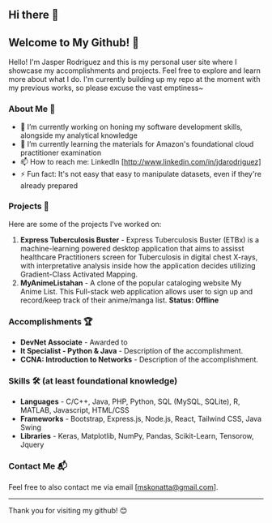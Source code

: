 ## Hi there 👋

<!--
**suROMAJIN/suROMAJIN** is a ✨ _special_ ✨ repository because its `README.md` (this file) appears on your GitHub profile.

Here are some ideas to get you started:

- 🔭 I’m currently working on ...
- 🌱 I’m currently learning ...
- 👯 I’m looking to collaborate on ...
- 🤔 I’m looking for help with ...
- 💬 Ask me about ...
- 📫 How to reach me: ...
- 😄 Pronouns: ...
- ⚡ Fun fact: ...
-->

## Welcome to My Github! 🌟

Hello! I'm Jasper Rodriguez and this is my personal user site where I showcase my accomplishments and projects. Feel free to explore and learn more about what I do.
I'm currently building up my repo at the moment with my previous works, so please excuse the vast emptiness~

### About Me 👋

- 🔭 I’m currently working on honing my software development skills, alongside my analytical knowledge
- 🌱 I’m currently learning the materials for Amazon's foundational cloud practitioner examination
- 📫 How to reach me: LinkedIn [http://www.linkedin.com/in/jdarodriguez]
- ⚡ Fun fact: It's not easy that easy to manipulate datasets, even if they're already prepared

### Projects 🚀

Here are some of the projects I've worked on:

1. **Express Tuberculosis Buster** - Express Tuberculosis Buster (ETBx) is a machine-learning powered desktop application that aims to assisst healthcare
Practitioners screen for Tuberculosis in digital chest X-rays, with interpretative analysis inside how the application decides utilizing Gradient-Class Activated Mapping.
2. **MyAnimeListahan** - A clone of the popular cataloging website My Anime List. This Full-stack web application allows user to sign up and record/keep track 
of their anime/manga list. **Status: Offline**

### Accomplishments 🏆

- **DevNet Associate** - Awarded to 
- **It Specialist - Python & Java** - Description of the accomplishment.
- **CCNA: Introduction to Networks** - Description of the accomplishment.

### Skills 🛠️ (at least foundational knowledge)

- **Languages** - C/C++, Java, PHP, Python, SQL (MySQL, SQLite), R, MATLAB, Javascript, HTML/CSS
- **Frameworks** - Bootstrap, Express.js, Node.js, React, Tailwind CSS, Java Swing
- **Libraries** - Keras, Matplotlib, NumPy, Pandas, Scikit-Learn, Tensorow, Jquery

### Contact Me 📬

Feel free to also contact me via email [mskonatta@gmail.com].

---

Thank you for visiting my github! 😊
